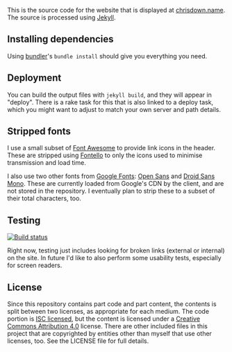 This is the source code for the website that is displayed at
[chrisdown.name][]. The source is processed using [Jekyll][].

[chrisdown.name]: https://chrisdown.name
[Jekyll]: http://jekyllrb.com

## Installing dependencies

Using [bundler][]'s `bundle install` should give you everything you need.

[bundler]: http://bundler.io/

## Deployment

You can build the output files with `jekyll build`, and they will appear in
"deploy". There is a rake task for this that is also linked to a deploy task,
which you might want to adjust to match your own server and path details.

## Stripped fonts

I use a small subset of [Font Awesome][] to provide link icons in the header.
These are stripped using [Fontello][] to only the icons used to minimise
transmission and load time.

I also use two other fonts from [Google Fonts][]: [Open Sans][] and [Droid Sans
Mono][]. These are currently loaded from Google's CDN by the client, and are
not stored in the repository. I eventually plan to strip these to a subset of
their total characters, too.

[Font Awesome]: http://fortawesome.github.io/Font-Awesome/
[Fontello]: http://fontello.com
[Google Fonts]: https://www.google.com/fonts
[Open Sans]: http://www.google.com/fonts/specimen/Open+Sans
[Droid Sans Mono]: http://www.google.com/fonts/specimen/Droid+Sans+Mono

## Testing

[![Build status][travis-image]][travis-builds]

Right now, testing just includes looking for broken links (external or
internal) on the site. In future I'd like to also perform some usability tests,
especially for screen readers.

[travis-builds]: https://travis-ci.org/cdown/cdown.github.io
[travis-image]: https://travis-ci.org/cdown/cdown.github.io.png?branch=master

## License

Since this repository contains part code and part content, the contents is
split between two licenses, as appropriate for each medium. The code portion is
[ISC licensed][isc], but the content is licensed under a [Creative Commons
Attribution 4.0][cc] license. There are other included files in this project
that are copyrighted by entities other than myself that use other licenses,
too. See the LICENSE file for full details.

[isc]: http://en.wikipedia.org/wiki/ISC_license
[cc]: http://creativecommons.org/licenses/by/4.0/
